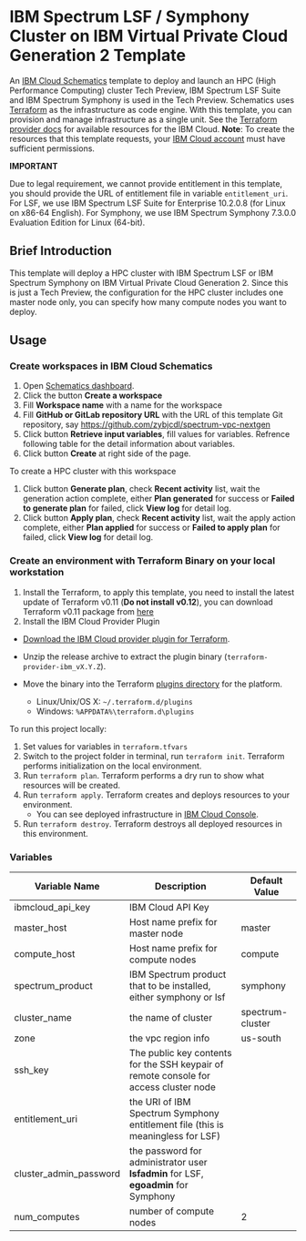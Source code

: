 # IBM Spectrum LSF / Symphony Cluster on IBM Virtual Private Cloud Generation 2 Template

An [IBM Cloud Schematics](https://cloud.ibm.com/docs/schematics?topic=schematics-about-schematics) template to deploy and launch an HPC (High Performance Computing) cluster Tech Preview, IBM Spectrum LSF Suite and IBM Spectrum Symphony is used in the Tech Preview.
Schematics uses [Terraform](https://www.terraform.io/) as the infrastructure as code engine. With this template, you can provision and manage infrastructure as a single unit.
See the [Terraform provider docs](https://ibm-cloud.github.io/tf-ibm-docs/) for available resources for the IBM Cloud. **Note**: To create the resources that this template requests, your [IBM Cloud account](https://cloud.ibm.com/docs/iam?topic=iam-iammanidaccser#iammanidaccser) must have sufficient permissions.

**IMPORTANT**

Due to legal requirement, we cannot provide entitlement in this template, you should provide the URL of entitlement file in variable `entitlement_uri`.
For LSF, we use IBM Spectrum LSF Suite for Enterprise 10.2.0.8 (for Linux on x86-64 English).
For Symphony, we use IBM Spectrum Symphony 7.3.0.0 Evaluation Edition for Linux (64-bit).

## Brief Introduction
This template will deploy a HPC cluster with IBM Spectrum LSF or IBM Spectrum Symphony on IBM Virtual Private Cloud Generation 2.
Since this is just a Tech Preview, the configuration for the HPC cluster includes one master node only, you can specify how many compute nodes you want to deploy.

## Usage

### Create workspaces in IBM Cloud Schematics
1. Open [Schematics dashboard](https://cloud.ibm.com/schematics).
2. Click the button **Create a workspace**
3. Fill **Workspace name** with a name for the workspace 
4. Fill **GitHub or GitLab repository URL** with the URL of this template Git repository, say https://github.com/zybjcdl/spectrum-vpc-nextgen
5. Click button **Retrieve input variables**, fill values for variables.  Refrence following table for the detail information about variables.
6. Click button **Create** at right side of the page.

To create a HPC cluster with this workspace 
1. Click button **Generate plan**, check **Recent activity** list, wait the generation action complete, either **Plan generated** for success or **Failed to generate plan** for failed, click **View log** for detail log.
2. Click button **Apply plan**, check **Recent activity** list, wait the apply action complete, either **Plan applied** for success or **Failed to apply plan** for failed, click **View log** for detail log.

### Create an environment with Terraform Binary on your local workstation
1. Install the Terraform, to apply this template, you need to install the latest update of Terraform v0.11 (**Do not install v0.12**), you can download Terraform v0.11 package from [here](https://releases.hashicorp.com/terraform/)
2. Install the IBM Cloud Provider Plugin
- [Download the IBM Cloud provider plugin for Terraform](https://github.com/IBM-Bluemix/terraform-provider-ibm/releases).

- Unzip the release archive to extract the plugin binary (`terraform-provider-ibm_vX.Y.Z`).

- Move the binary into the Terraform [plugins directory](https://www.terraform.io/docs/configuration/providers.html#third-party-plugins) for the platform.
    - Linux/Unix/OS X: `~/.terraform.d/plugins`
    - Windows: `%APPDATA%\terraform.d\plugins`

To run this project locally:

1. Set values for variables in `terraform.tfvars`
2. Switch to the project folder in terminal, run `terraform init`.  Terraform performs initialization on the local environment.
2. Run `terraform plan`. Terraform performs a dry run to show what resources will be created.
3. Run `terraform apply`. Terraform creates and deploys resources to your environment.
    * You can see deployed infrastructure in [IBM Cloud Console](https://cloud.ibm.com/classic/devices).
4. Run `terraform destroy`. Terraform destroys all deployed resources in this environment.

### Variables
|Variable Name|Description|Default Value|
|-------------|-----------|-------------|
|ibmcloud_api_key|IBM Cloud API Key||
|master_host|Host name prefix for master node|master|
|compute_host|Host name prefix for compute nodes|compute|
|spectrum_product|IBM Spectrum product that to be installed, either symphony or lsf|symphony|
|cluster_name|the name of cluster|spectrum-cluster|
|zone|the vpc region info|us-south|
|ssh_key|The public key contents for the SSH keypair of remote console for access cluster node||
|entitlement_uri| the URI of IBM Spectrum Symphony entitlement file (this is meaningless for LSF)||
|cluster_admin_password|the password for administrator user **lsfadmin** for LSF, **egoadmin** for Symphony||
|num_computes|number of compute nodes|2|

